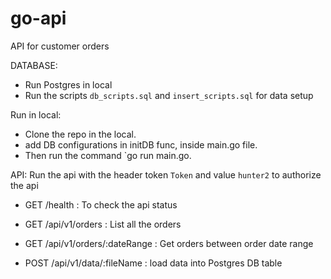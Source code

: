 # go-api
API for customer orders

DATABASE:
- Run Postgres in local 
- Run the scripts `db_scripts.sql` and `insert_scripts.sql` for data setup

Run in local:
- Clone the repo in the local.
- add DB configurations in initDB func, inside main.go file. 
- Then run the command `go run main.go.

API:
Run the api with the header token `Token` and value `hunter2` to authorize the api
- GET    /health                   : To check the api status
- GET    /api/v1/orders            : List all the orders
- GET    /api/v1/orders/:dateRange : Get orders between order date range 

- POST /api/v1/data/:fileName      : load data into Postgres DB table  
